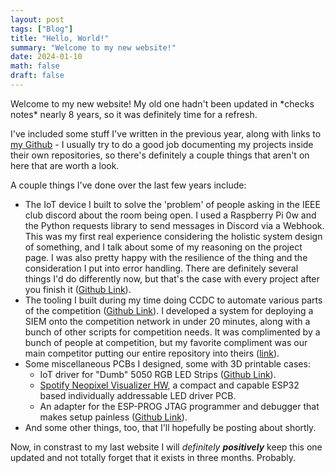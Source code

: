 ```yaml
---
layout: post
tags: ["Blog"]
title: "Hello, World!"
summary: "Welcome to my new website!"
date: 2024-01-10
math: false
draft: false
---
```


Welcome to my new website! My old one hadn't been updated in \*checks notes\* nearly 8 years, so it was definitely time for a refresh. 

I've included some stuff I've written in the previous year, along with links to [my Github](https://github.com/0xjmux) - I usually try to do a good job documenting my projects inside their own repositories, so there's definitely a couple things that aren't on here that are worth a look. 

A couple things I've done over the last few years include:

* The IoT device I built to solve the 'problem' of people asking in the IEEE club discord about the room being open. I used a Raspberry Pi 0w and the Python requests library to send messages in Discord via a Webhook. This was my first real experience considering the holistic system design of something, and I talk about some of my reasoning on the project page. I was also pretty happy with the resilience of the thing and the consideration I put into error handling. There are definitely several things I'd do differently now, but that's the case with every project after you finish it ([Github Link](https://github.com/0xjmux/room_alert_bot)).
* The tooling I built during my time doing CCDC to automate various parts of the competition ([Github Link](https://github.com/0xjmux/CCDC)). I developed a system for deploying a SIEM onto the competition network in under 20 minutes, along with a bunch of other scripts for competition needs. It was complimented by a bunch of people at competition, but my favorite compliment was our main competitor putting our entire repository into theirs ([link](https://github.com/applied-cyber/ccdc/tree/66436d548400a4fe987ea344fd7cb625db56b09f/uci)).
* Some miscellaneous PCBs I designed, some with 3D printable cases:
    * IoT driver for "Dumb" 5050 RGB LED Strips ([Github Link](https://github.com/0xjmux/iot_pwm_leddriver)).
    * [Spotify Neopixel Visualizer HW](https://github.com/0xjmux/iot_leddriver_hw), a compact and capable ESP32 based individually addressable LED driver PCB.
    * An adapter for the ESP-PROG JTAG programmer and debugger that makes setup painless ([Github Link](https://github.com/0xjmux/ESP-PROG-Adapter)).
* And some other things, too, that I'll hopefully be posting about shortly. 


Now, in constrast to my last website I will *definitely* ***positively*** keep this one updated and not totally forget that it exists in three months. Probably. 

